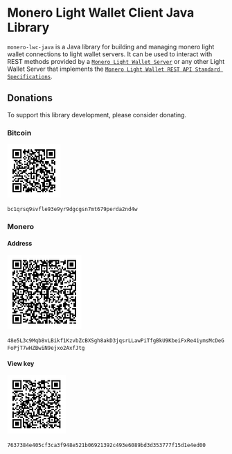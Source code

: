 # Monero Light Wallet Client Java Library
`monero-lwc-java` is a Java library for building and managing monero light wallet connections to light wallet servers.
It can be used to interact with REST methods provided by a [`Monero Light Wallet Server`](https://github.com/vtnerd/monero-lws) or any other Light Wallet Server that implements the [`Monero Light Wallet REST API Standard Specifications`](https://github.com/monero-project/meta/blob/master/api/lightwallet_rest.md).

## Donations
To support this library development, please consider donating.

### Bitcoin
![bitcoin-address-donation-qr-code`](https://github.com/everoddandeven/monero-lwc-java/blob/master/bitcoin-address-donation-qrcode.png)

`bc1qrsq9svfle93e9yr9dgcgsn7mt679perda2nd4w`

### Monero
#### Address
![`monero-address-donation-qr-code`](https://github.com/everoddandeven/monero-lwc-java/blob/master/monero-address-donation-qrcode.png)

`48e5L3c9Mqb8vLBikf1KzvbZcBXSgh8akD3jqsrLLawPiTfgBkU9KbeiFxRe4iymsMcDeGFoPjT7wHZBwiN9ejxo2AxfJtg`

#### View key
![`monero-view-key-donation-qr-code`](https://github.com/everoddandeven/monero-lwc-java/blob/master/monero-view-key-donation-qrcode.png)

`7637384e405cf3ca3f948e521b06921392c493e6089bd3d353777f15d1e4ed00`
